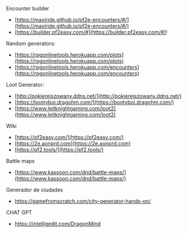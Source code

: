 Encounter builder  
- [https://maxiride.github.io/pf2e-encounters/#/](https://maxiride.github.io/pf2e-encounters/#/)  
- [https://builder.pf2easy.com/#](https://builder.pf2easy.com/#)!  

Random generators:  
- [https://rpgonlinetools.herokuapp.com/plots](https://rpgonlinetools.herokuapp.com/plots)  
- [https://rpgonlinetools.herokuapp.com/encounters](https://rpgonlinetools.herokuapp.com/encounters)  

Loot Generator:  
- [http://pokierejszowany.ddns.net/](http://pokierejszowany.ddns.net/)  
- [https://bootyboi.dragohm.com/](https://bootyboi.dragohm.com/)  
- [https://www.leitknightgaming.com/loot2](https://www.leitknightgaming.com/loot2)  
  

Wiki  
- [https://pf2easy.com/](https://pf2easy.com/)  
- [https://2e.aonprd.com](https://2e.aonprd.com)  
- [https://pf2.tools/](https://pf2.tools/)  

Battle maps  
- [https://www.kassoon.com/dnd/battle-maps/](https://www.kassoon.com/dnd/battle-maps/)

Generador de ciudades
- https://gamefromscratch.com/city-generator-hands-on/

CHAT GPT
- https://intelligedit.com/DragonMind
